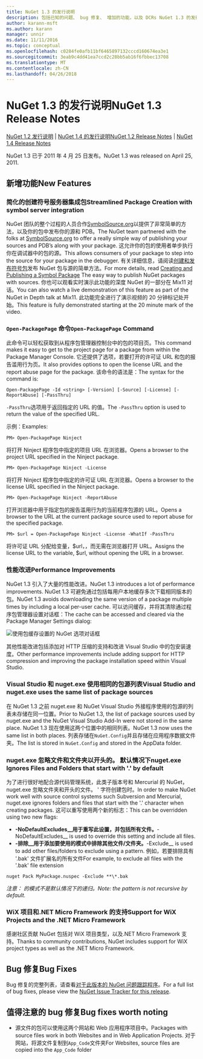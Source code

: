 ```yaml
---
title: NuGet 1.3 的发行说明
description: 包括已知的问题、 bug 修复、 增加的功能，以及 DCRs NuGet 1.3 的发行说明。
author: karann-msft
ms.author: karann
manager: unnir
ms.date: 11/11/2016
ms.topic: conceptual
ms.openlocfilehash: c0284fe0afb11bf6465897132cccd160674ea3e1
ms.sourcegitcommit: 3eab9c4dd41ea7ccd2c28bb5ab16f6fbbec13708
ms.translationtype: MT
ms.contentlocale: zh-CN
ms.lasthandoff: 04/26/2018
---
```

# <a name="nuget-13-release-notes"></a><span data-ttu-id="8892b-103">NuGet 1.3 的发行说明</span><span class="sxs-lookup"><span data-stu-id="8892b-103">NuGet 1.3 Release Notes</span></span>

<span data-ttu-id="8892b-104">[NuGet 1.2 发行说明](../release-notes/nuget-1.2.md) | [NuGet 1.4 的发行说明](../release-notes/nuget-1.4.md)</span><span class="sxs-lookup"><span data-stu-id="8892b-104">[NuGet 1.2 Release Notes](../release-notes/nuget-1.2.md) | [NuGet 1.4 Release Notes](../release-notes/nuget-1.4.md)</span></span>

<span data-ttu-id="8892b-105">NuGet 1.3 已于 2011 年 4 月 25 日发布。</span><span class="sxs-lookup"><span data-stu-id="8892b-105">NuGet 1.3 was released on April 25, 2011.</span></span>

## <a name="new-features"></a><span data-ttu-id="8892b-106">新增功能</span><span class="sxs-lookup"><span data-stu-id="8892b-106">New Features</span></span>

### <a name="streamlined-package-creation-with-symbol-server-integration"></a><span data-ttu-id="8892b-107">简化的创建符号服务器集成包</span><span class="sxs-lookup"><span data-stu-id="8892b-107">Streamlined Package Creation with symbol server integration</span></span>

<span data-ttu-id="8892b-108">NuGet 团队的整个过程的人员合作[SymbolSource.org](http://www.symbolsource.org/)以提供了非常简单的方法，以及你的包中发布你的源和 PDB。</span><span class="sxs-lookup"><span data-stu-id="8892b-108">The NuGet team partnered with the folks at [SymbolSource.org](http://www.symbolsource.org/) to offer a really simple way of publishing your sources and PDB’s along with your package.</span></span> <span data-ttu-id="8892b-109">这允许你的包的使用者单步执行你在调试器中的包的源。</span><span class="sxs-lookup"><span data-stu-id="8892b-109">This allows consumers of your package to step into the source for your package in the debugger.</span></span> <span data-ttu-id="8892b-110">有关详细信息，请阅读[创建和发布符号包](../create-packages/symbol-packages.md)发布 NuGet 包与源的简单方法。</span><span class="sxs-lookup"><span data-stu-id="8892b-110">For more details, read [Creating and Publishing a Symbol Package](../create-packages/symbol-packages.md) The easy way to publish NuGet packages with sources.</span></span> <span data-ttu-id="8892b-111">你也可以观看实时演示此功能的深度 NuGet 的一部分在 Mix11 对话。</span><span class="sxs-lookup"><span data-stu-id="8892b-111">You can also watch a live demonstration of this feature as part of the NuGet in Depth talk at Mix11.</span></span> <span data-ttu-id="8892b-112">此功能完全进行了演示视频的 20 分钟标记处开始。</span><span class="sxs-lookup"><span data-stu-id="8892b-112">This feature is fully demonstrated starting at the 20 minute mark of the video.</span></span>

### <a name="open-packagepage-command"></a><span data-ttu-id="8892b-113">`Open-PackagePage` 命令</span><span class="sxs-lookup"><span data-stu-id="8892b-113">`Open-PackagePage` Command</span></span>

<span data-ttu-id="8892b-114">此命令可以轻松获取到从程序包管理器控制台中的包的项目页。</span><span class="sxs-lookup"><span data-stu-id="8892b-114">This command makes it easy to get to the project page for a package from within the Package Manager Console.</span></span> <span data-ttu-id="8892b-115">它还提供了选项，若要打开的许可证 URL 和包的报告滥用行为页。</span><span class="sxs-lookup"><span data-stu-id="8892b-115">It also provides options to open the license URL and the report abuse page for the package.</span></span>
<span data-ttu-id="8892b-116">该命令的语法是：</span><span class="sxs-lookup"><span data-stu-id="8892b-116">The syntax for the command is:</span></span>

    Open-PackagePage -Id <string> [-Version] [-Source] [-License] [-ReportAbuse] [-PassThru]

<span data-ttu-id="8892b-117">`-PassThru`选项用于返回指定的 URL 的值。</span><span class="sxs-lookup"><span data-stu-id="8892b-117">The `-PassThru` option is used to return the value of the specified URL.</span></span>

<span data-ttu-id="8892b-118">示例：</span><span class="sxs-lookup"><span data-stu-id="8892b-118">Examples:</span></span>

    PM> Open-PackagePage Ninject

<span data-ttu-id="8892b-119">将打开 Ninject 程序包中指定的项目 URL 在浏览器。</span><span class="sxs-lookup"><span data-stu-id="8892b-119">Opens a browser to the project URL specified in the Ninject package.</span></span>

    PM> Open-PackagePage Ninject -License

<span data-ttu-id="8892b-120">将打开 Ninject 程序包中指定的许可证 URL 在浏览器。</span><span class="sxs-lookup"><span data-stu-id="8892b-120">Opens a browser to the license URL specified in the Ninject package.</span></span>

    PM> Open-PackagePage Ninject -ReportAbuse

<span data-ttu-id="8892b-121">打开浏览器中用于指定包的报告滥用行为的当前程序包源的 URL。</span><span class="sxs-lookup"><span data-stu-id="8892b-121">Opens a browser to the URL at the current package source used to report abuse for the specified package.</span></span>

    PM> $url = Open-PackagePage Ninject -License -WhatIf -PassThru

<span data-ttu-id="8892b-122">将许可证 URL 分配给变量，$url，，而无需在浏览器打开 URL。</span><span class="sxs-lookup"><span data-stu-id="8892b-122">Assigns the license URL to the variable, $url, without opening the URL in a browser.</span></span>

### <a name="performance-improvements"></a><span data-ttu-id="8892b-123">性能改进</span><span class="sxs-lookup"><span data-stu-id="8892b-123">Performance Improvements</span></span>

<span data-ttu-id="8892b-124">NuGet 1.3 引入了大量的性能改进。</span><span class="sxs-lookup"><span data-stu-id="8892b-124">NuGet 1.3 introduces a lot of performance improvements.</span></span> <span data-ttu-id="8892b-125">NuGet 1.3 可避免通过包括每用户本地缓存多次下载相同版本的包。</span><span class="sxs-lookup"><span data-stu-id="8892b-125">NuGet 1.3 avoids downloading the same version of a package multiple times by including a local per-user cache.</span></span> <span data-ttu-id="8892b-126">可以访问缓存，并将其清除通过程序包管理器设置对话框：</span><span class="sxs-lookup"><span data-stu-id="8892b-126">The cache can be accessed and cleared via the Package Manager Settings dialog:</span></span>

![使用包缓存设置的 NuGet 选项对话框](./media/nuget-options.png)

<span data-ttu-id="8892b-128">其他性能改进包括添加对 HTTP 压缩的支持和改进 Visual Studio 中的包安装速度。</span><span class="sxs-lookup"><span data-stu-id="8892b-128">Other performance improvements include adding support for HTTP compression and improving the package installation speed within Visual Studio.</span></span>

### <a name="visual-studio-and-nugetexe-uses-the-same-list-of-package-sources"></a><span data-ttu-id="8892b-129">Visual Studio 和 nuget.exe 使用相同的包源列表</span><span class="sxs-lookup"><span data-stu-id="8892b-129">Visual Studio and nuget.exe uses the same list of package sources</span></span>

<span data-ttu-id="8892b-130">在 NuGet 1.3 之前 nuget.exe 和 NuGet Visual Studio 外接程序使用的包源的列表未存储在同一位置。</span><span class="sxs-lookup"><span data-stu-id="8892b-130">Prior to NuGet 1.3, the list of package sources used by nuget.exe and the NuGet Visual Studio Add-In were not stored in the same place.</span></span> <span data-ttu-id="8892b-131">NuGet 1.3 现在使用这两个位置中的相同列表。</span><span class="sxs-lookup"><span data-stu-id="8892b-131">NuGet 1.3 now uses the same list in both places.</span></span> <span data-ttu-id="8892b-132">列表存储在`NuGet.Config`并且存储在应用程序数据文件夹。</span><span class="sxs-lookup"><span data-stu-id="8892b-132">The list is stored in `NuGet.Config` and stored in the AppData folder.</span></span>

### <a name="nugetexe-ignores-files-and-folders-that-start-with--by-default"></a><span data-ttu-id="8892b-133">nuget.exe 忽略文件和文件夹以开头的。 默认情况下</span><span class="sxs-lookup"><span data-stu-id="8892b-133">nuget.exe Ignores Files and Folders that start with '.' by default</span></span>

<span data-ttu-id="8892b-134">为了进行很好地配合源代码管理系统，此类子版本号和 Mercurial 的 NuGet，nuget.exe 忽略文件夹和开头的文件。 ' 字符创建包时。</span><span class="sxs-lookup"><span data-stu-id="8892b-134">In order to make NuGet work well with source control systems such Subversion and Mercurial, nuget.exe ignores folders and files that start with the '.' character when creating packages.</span></span> <span data-ttu-id="8892b-135">这可以重写使用两个新的标志：</span><span class="sxs-lookup"><span data-stu-id="8892b-135">This can be overridden using two new flags:</span></span>

* <span data-ttu-id="8892b-136">__-NoDefaultExcludes__用于重写此设置，并包括所有文件。</span><span class="sxs-lookup"><span data-stu-id="8892b-136">__-NoDefaultExcludes__ is used to override this setting and include all files.</span></span>
* <span data-ttu-id="8892b-137">__-排除__用于添加要使用的模式中排除其他文件/文件夹。</span><span class="sxs-lookup"><span data-stu-id="8892b-137">__-Exclude__ is used to add other files/folders to exclude using a pattern.</span></span> <span data-ttu-id="8892b-138">例如，若要排除具有 '.bak' 文件扩展名的所有文件</span><span class="sxs-lookup"><span data-stu-id="8892b-138">For example, to exclude all files with the '.bak' file extension</span></span>

```
nuget Pack MyPackage.nuspec -Exclude **\*.bak
```  

<span data-ttu-id="8892b-139">_注意： 的模式不是默认情况下的递归。_</span><span class="sxs-lookup"><span data-stu-id="8892b-139">_Note: the pattern is not recursive by default._</span></span>

### <a name="support-for-wix-projects-and-the-net-micro-framework"></a><span data-ttu-id="8892b-140">WiX 项目和.NET Micro Framework 的支持</span><span class="sxs-lookup"><span data-stu-id="8892b-140">Support for WiX Projects and the .NET Micro Framework</span></span>

<span data-ttu-id="8892b-141">感谢社区贡献 NuGet 包括对 WiX 项目类型，以及.NET Micro Framework 支持。</span><span class="sxs-lookup"><span data-stu-id="8892b-141">Thanks to community contributions, NuGet includes support for WiX project types as well as the .NET Micro Framework.</span></span>

## <a name="bug-fixes"></a><span data-ttu-id="8892b-142">Bug 修复</span><span class="sxs-lookup"><span data-stu-id="8892b-142">Bug Fixes</span></span>

<span data-ttu-id="8892b-143">Bug 修复的完整列表，请查看[对于此版本的 NuGet 问题跟踪程序](http://nuget.codeplex.com/workitem/list/advanced?keyword=&status=All&type=All&priority=All&release=NuGet%201.3&assignedTo=All&component=All&sortField=LastUpdatedDate&sortDirection=Descending&page=0)。</span><span class="sxs-lookup"><span data-stu-id="8892b-143">For a full list of bug fixes, please view the [NuGet Issue Tracker for this release](http://nuget.codeplex.com/workitem/list/advanced?keyword=&status=All&type=All&priority=All&release=NuGet%201.3&assignedTo=All&component=All&sortField=LastUpdatedDate&sortDirection=Descending&page=0).</span></span>

## <a name="bug-fixes-worth-noting"></a><span data-ttu-id="8892b-144">值得注意的 bug 修复</span><span class="sxs-lookup"><span data-stu-id="8892b-144">Bug fixes worth noting</span></span>

* <span data-ttu-id="8892b-145">源文件的包可以使用这两个网站和 Web 应用程序项目中。</span><span class="sxs-lookup"><span data-stu-id="8892b-145">Packages with source files work in both Websites and in Web Application Projects.</span></span>
<span data-ttu-id="8892b-146">对于网站，将源文件复制到`App_Code`文件夹</span><span class="sxs-lookup"><span data-stu-id="8892b-146">For Websites, source files are copied into the `App_Code` folder</span></span>
